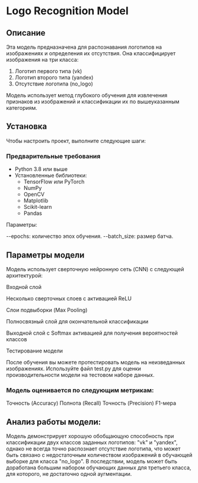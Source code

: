 # Logo Recognition Model

## Описание

Эта модель предназначена для распознавания логотипов на изображениях и определения их отсутствия. Она классифицирует изображения на три класса:
1. Логотип первого типа (vk)
2. Логотип второго типа (yandex)
3. Отсутствие логотипа (no_logo)

Модель использует метод глубокого обучения для извлечения признаков из изображений и классификации их по вышеуказанным категориям.

## Установка

Чтобы настроить проект, выполните следующие шаги:

### Предварительные требования

- Python 3.8 или выше
- Установленные библиотеки:
  - TensorFlow или PyTorch
  - NumPy
  - OpenCV
  - Matplotlib
  - Scikit-learn
  - Pandas
  
Параметры:

--epochs: количество эпох обучения.
--batch_size: размер батча.

## Параметры модели
Модель использует сверточную нейронную сеть (CNN) с следующей архитектурой:

Входной слой

Несколько сверточных слоев с активацией ReLU

Слои подвыборки (Max Pooling)

Полносвязный слой для окончательной классификации

Выходной слой с Softmax активацией для получения вероятностей классов

Тестирование модели

После обучения вы можете протестировать модель на неизведанных изображениях. Используйте файл test.py для оценки производительности модели на тестовом наборе данных.

### Модель оценивается по следующим метрикам:

Точность (Accuracy)
Полнота (Recall)
Точность (Precision)
F1-мера

## Анализ работы модели:

Модель демонстрирует хорошую обобщающую способность при классификации двух классов заданных логотипов: "vk" и "yandex", однако не всегда точно распознает отсутствие логотипа, что может быть связано с недостаточным количеством изображений в обучающей выборке для класса "no_logo". В последствии, модель может быть доработана большим набором обучающих данных для третьего класса, для которого, не достаточно одной аугментации.
